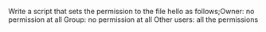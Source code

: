 Write a script that sets the permission to the file hello as follows;Owner: no permission at all
Group: no permission at all
Other users: all the permissions
